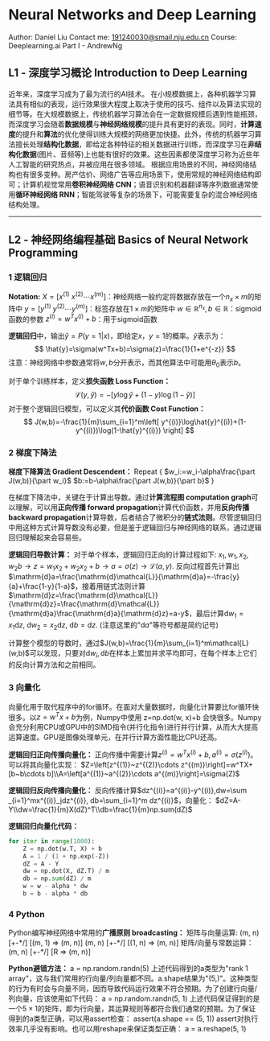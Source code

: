 # Neural Networks and Deep Learning

Author: Daniel Liu
Contact me:  191240030@smail.nju.edu.cn
Course: Deeplearning.ai Part I - AndrewNg

## L1 - 深度学习概论 Introduction to Deep Learning

近年来，深度学习成为了最为流行的AI技术。
在小规模数据上，各种机器学习算法具有相似的表现，运行效果很大程度上取决于使用的技巧、组件以及算法实现的细节等。在大规模数据上，传统机器学习算法会在一定数据规模后遇到性能瓶颈，而深度学习会随着**数据规模**与**神经网络规模**的提升具有更好的表现。同时，**计算速度**的提升和**算法**的优化使得训练大规模的网络更加快捷。此外，传统的机器学习算法擅长处理**结构化数据**，即给定各种特征的相关数据进行训练，而深度学习在**非结构化数据**(图片、音频等)上也能有很好的效果。这些因素都使深度学习称为近些年人工智能的研究热点，并被应用在很多领域。
根据应用场景的不同，神经网络结构也有很多变种。房产估价、网络广告等应用场景下，使用常规的神经网络结构即可；计算机视觉常用**卷积神经网络 CNN**；语音识别和机器翻译等序列数据通常使用**循环神经网络 RNN**；智能驾驶等复杂的场景下，可能需要复杂的混合神经网络结构处理。

***

## L2 - 神经网络编程基础 Basics of Neural Network Programming

### 1 逻辑回归

**Notation:**
$X=\left[ x^{(1)}~x^{(2)}\cdots x^{(m)}  \right]$：神经网络一般约定将数据存放在一个$n_x\times m$的矩阵中
$y=[y^{(1)}~y^{(2)}\cdots y^{(m)}]$：标签存放在$1\times m$的矩阵中
$w\in\mathbb{R}^{n_x},b\in \mathbb{R}$：sigmoid函数的参数
$z^{(i)}=w^Tx^{(i)}+b$：用于sigmoid函数

**逻辑回归**中，输出$\hat{y}=P(y=1|x)$，即给定$x$，$y=1$的概率。$\hat{y}$表示为：
$$
\hat{y}=\sigma(w^Tx+b)=\sigma(z)=\frac{1}{1+e^{-z}}
$$
注意：神经网络中参数通常将$w,b$分开表示，而其他算法中可能用$\theta_0$表示$b$。

对于单个训练样本，定义**损失函数 Loss Function：**
$$
\mathcal{L}(y,\hat{y})=-\left[y\log\hat{y}+(1-y)\log(1-\hat{y})\right]
$$
对于整个逻辑回归模型，可以定义其**代价函数 Cost Function：**
$$
J(w,b)=-\frac{1}{m}\sum_{i=1}^m\left[ y^{(i)}\log\hat{y}^{(i)}+(1-y^{(i)})\log(1-\hat{y}^{(i)})  \right]
$$
### 2 梯度下降法

**梯度下降算法 Gradient Descendent：**
Repeat \{
	$w_i:=w_i-\alpha\frac{\part J(w,b)}{\part w_i}$
	$b:=b-\alpha\frac{\part J(w,b)}{\part b}$
\}

在梯度下降法中，关键在于计算出导数。通过**计算流程图 computation graph**可以理解，可以用**正向传播 forward propagation**计算代价函数，并用**反向传播 backward propagation**计算导数，后者结合了微积分的**链式法则**。尽管逻辑回归中用这种方式计算导数没有必要，但是鉴于逻辑回归与神经网络的联系，通过逻辑回归理解起来会容易些。

**逻辑回归导数计算：**
对于单个样本，逻辑回归正向的计算过程如下: 
$x_1,w_1,x_2,w_2b\rightarrow z=w_1x_2+w_2x_2+b\rightarrow a=\sigma(z)\rightarrow \mathcal{L}(a,y)$.
反向过程首先计算出$\mathrm{d}a=\frac{\mathrm{d}\mathcal{L}}{\mathrm{d}a}=-\frac{y}{a}+\frac{1-y}{1-a}$，接着用链式法则计算$\mathrm{d}z=\frac{\mathrm{d}\mathcal{L}}{\mathrm{d}z}=\frac{\mathrm{d}\mathcal{L}}{\mathrm{d}a}\frac{\mathrm{d}a}{\mathrm{d}z}=a-y$，最后计算$\mathrm{d}w_1=x_1\mathrm{d}z$, $\mathrm{d}w_2=x_2\mathrm{d}z$, $\mathrm{d}b=\mathrm{d}z$.
(注意这里的"$\mathrm{d}a$"等符号都是简约记号)

计算整个模型的导数时，通过$J(w,b)=\frac{1}{m}\sum_{i=1}^m\mathcal{L}(w,b)$可以发现，只要对$\mathrm{d}w_i,\mathrm{d}b$在样本上累加并求平均即可，在每个样本上它们的反向计算方法和之前相同。

### 3 向量化

向量化用于取代程序中的for循环。在面对大量数据时，向量化计算要比for循环快很多。以$z=w^Tx+b$为例，Numpy中使用 z=np.dot(w, x)+b 会快很多。Numpy会充分利用CPU或GPU中的SIMD指令(并行化指令)进行并行计算，从而大大提高运算速度。GPU是图像处理单元，在并行计算方面性能比CPU还高。

**逻辑回归正向传播向量化：**
正向传播中需要计算$z^{(i)}=w^Tx^{(i)}+b,a^{(i)}=\sigma(z^{(i)})$。可以将其向量化实现：
$Z=\left[z^{(1)}~z^{(2)}\cdots z^{(m)}\right]=w^TX+[b~b\cdots b]\\A=\left[a^{(1)}~a^{(2)}\cdots a^{(m)}\right]=\sigma(Z)$

**逻辑回归反向传播向量化：**
反向传播计算$dz^{(i)}=a^{(i)}-y^{(i)},dw=\sum _{i=1}^mx^{(i)}_jdz^{(i)}, db=\sum_{i=1}^m dz^{(i)}$，向量化：
$dZ=A-Y\\dw=\frac{1}{m}X(dZ)^T\\db=\frac{1}{m}np.sum(dZ)$

**逻辑回归向量化代码：**

```python
for iter in range(1000):
    Z = np.dot(w.T, X) + b
	A = 1 / (1 + np.exp(-Z))
    dZ = A - Y
    dw = np.dot(X, dZ.T) / m
    db = np.sum(dZ) / m
    w = w - alpha * dw
    b = b - alpha * db
```

### 4 Python

Python编写神经网络中常用的**广播原则 broadcasting：**
矩阵与向量运算:
(m, n)  \[+-\*/\]  \[(m, 1) => (m, n)\]
(m, n)  \[+-\*/\]  \[(1, n) => (m, n)\]
矩阵/向量与常数运算：
(m, n) \[+-\*/\] [R => (m, n)]

**Python避错方法：**
a = np.random.randn(5)
上述代码得到的a类型为"rank 1 array"，这与我们常用的行向量/列向量都不同。a.shape结果为"(5,)"。这种类型的行为有时会与向量不同，因而导致代码运行效果不符合预期。为了创建行向量/列向量，应该使用如下代码：
a = np.random.randn(5, 1)
上述代码保证得到的是一个$5\times 1$的矩阵，即为行向量，其运算规则等都符合我们通常的预期。为了保证得到的a类型正确，可以用assert检查：
assert(a.shape == (5, 1))
assert对执行效率几乎没有影响。也可以用reshape来保证类型正确：
a = a.reshape(5, 1)

